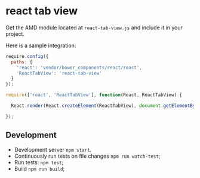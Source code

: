 # react tab view

Get the AMD module located at `react-tab-view.js` and include it in your project.

Here is a sample integration:

```js
require.config({
  paths: {
    'react': 'vendor/bower_components/react/react',
    'ReactTabView': 'react-tab-view'
  }
});

require(['react', 'ReactTabView'], function(React, ReactTabView) {

  React.render(React.createElement(ReactTabView), document.getElementById('widget-container'));

});
```

## Development

* Development server `npm start`.
* Continuously run tests on file changes `npm run watch-test`;
* Run tests: `npm test`;
* Build `npm run build`;
